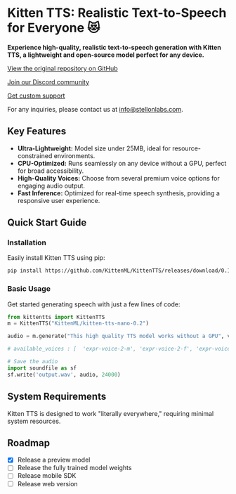 # Kitten TTS: Realistic Text-to-Speech for Everyone 😻

**Experience high-quality, realistic text-to-speech generation with Kitten TTS, a lightweight and open-source model perfect for any device.**

[View the original repository on GitHub](https://github.com/KittenML/KittenTTS)

[Join our Discord community](https://discord.com/invite/VJ86W4SURW)

[Get custom support](https://docs.google.com/forms/d/e/1FAIpQLSc49erSr7jmh3H2yeqH4oZyRRuXm0ROuQdOgWguTzx6SMdUnQ/viewform?usp=preview)

For any inquiries, please contact us at info@stellonlabs.com.

## Key Features

*   **Ultra-Lightweight:** Model size under 25MB, ideal for resource-constrained environments.
*   **CPU-Optimized:**  Runs seamlessly on any device without a GPU, perfect for broad accessibility.
*   **High-Quality Voices:**  Choose from several premium voice options for engaging audio output.
*   **Fast Inference:** Optimized for real-time speech synthesis, providing a responsive user experience.

## Quick Start Guide

### Installation

Easily install Kitten TTS using pip:

```bash
pip install https://github.com/KittenML/KittenTTS/releases/download/0.1/kittentts-0.1.0-py3-none-any.whl
```

### Basic Usage

Get started generating speech with just a few lines of code:

```python
from kittentts import KittenTTS
m = KittenTTS("KittenML/kitten-tts-nano-0.2")

audio = m.generate("This high quality TTS model works without a GPU", voice='expr-voice-2-f' )

# available_voices : [  'expr-voice-2-m', 'expr-voice-2-f', 'expr-voice-3-m', 'expr-voice-3-f',  'expr-voice-4-m', 'expr-voice-4-f', 'expr-voice-5-m', 'expr-voice-5-f' ]

# Save the audio
import soundfile as sf
sf.write('output.wav', audio, 24000)
```

## System Requirements

Kitten TTS is designed to work "literally everywhere," requiring minimal system resources.

## Roadmap

*   [x] Release a preview model
*   [ ] Release the fully trained model weights
*   [ ] Release mobile SDK
*   [ ] Release web version